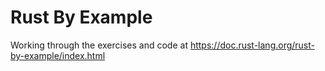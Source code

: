 # Rust By Example

Working through the exercises and code at https://doc.rust-lang.org/rust-by-example/index.html
